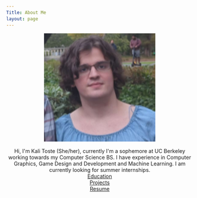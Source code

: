 ```yaml
---
Title: About Me
layout: page
---
```


<p align=middle>
<img src="me.png" width=300>
</p>
<p align=middle>
  Hi, I'm Kali Toste (She/her), currently I'm a sophemore at UC Berkeley working towards my Computer Science BS. I have experience in Computer Graphics, Game Design and Development and Machine Learning. I am currently looking for summer internships.
  <br>
<a align=middle href="/education">Education</a>
  <br>
<a align=middle href="/projects">Projects</a>
  <br>
<a align=middle href="/resume">Resume</a>
</p>




